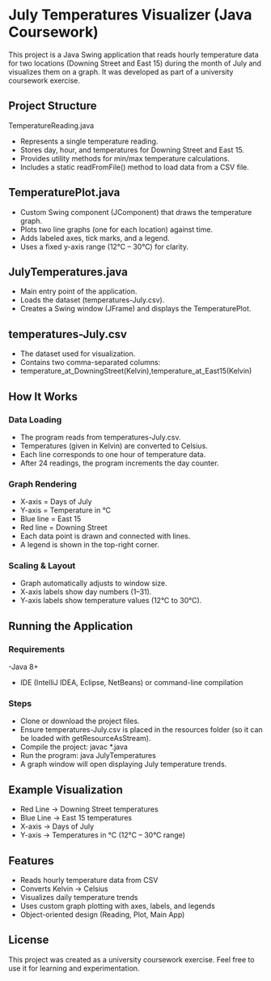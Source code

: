 # July Temperatures Visualizer (Java Coursework)
This project is a Java Swing application that reads hourly temperature data for two locations (Downing Street and East 15) during the month of July and visualizes them on a graph.
It was developed as part of a university coursework exercise.

## Project Structure
TemperatureReading.java
- Represents a single temperature reading.
- Stores day, hour, and temperatures for Downing Street and East 15.
- Provides utility methods for min/max temperature calculations.
- Includes a static readFromFile() method to load data from a CSV file.

## TemperaturePlot.java
- Custom Swing component (JComponent) that draws the temperature graph.
- Plots two line graphs (one for each location) against time.
- Adds labeled axes, tick marks, and a legend.
- Uses a fixed y-axis range (12°C – 30°C) for clarity.

## JulyTemperatures.java
- Main entry point of the application.
- Loads the dataset (temperatures-July.csv).
- Creates a Swing window (JFrame) and displays the TemperaturePlot.

## temperatures-July.csv
- The dataset used for visualization.
- Contains two comma-separated columns:
- temperature_at_DowningStreet(Kelvin),temperature_at_East15(Kelvin)

## How It Works
### Data Loading
- The program reads from temperatures-July.csv.
- Temperatures (given in Kelvin) are converted to Celsius.
- Each line corresponds to one hour of temperature data.
- After 24 readings, the program increments the day counter.

### Graph Rendering
- X-axis = Days of July
- Y-axis = Temperature in °C
- Blue line = East 15
- Red line = Downing Street
- Each data point is drawn and connected with lines.
- A legend is shown in the top-right corner.

### Scaling & Layout
- Graph automatically adjusts to window size.
- X-axis labels show day numbers (1–31).
- Y-axis labels show temperature values (12°C to 30°C).

## Running the Application
### Requirements
-Java 8+
- IDE (IntelliJ IDEA, Eclipse, NetBeans) or command-line compilation

### Steps
- Clone or download the project files.
- Ensure temperatures-July.csv is placed in the resources folder (so it can be loaded with getResourceAsStream).
- Compile the project:
javac *.java
- Run the program:
java JulyTemperatures
- A graph window will open displaying July temperature trends.

## Example Visualization
- Red Line → Downing Street temperatures
- Blue Line → East 15 temperatures
- X-axis → Days of July
- Y-axis → Temperatures in °C (12°C – 30°C range)

## Features
- Reads hourly temperature data from CSV
- Converts Kelvin → Celsius
- Visualizes daily temperature trends
- Uses custom graph plotting with axes, labels, and legends
- Object-oriented design (Reading, Plot, Main App)

## License

This project was created as a university coursework exercise.
Feel free to use it for learning and experimentation.
